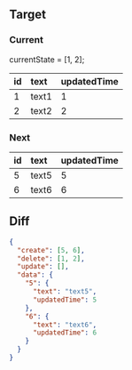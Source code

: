 ## Target


### Current

currentState = [1, 2];

| id  | text  | updatedTime |
|:--- |:----- | ----------- |
| 1   | text1 | 1           |
| 2   | text2 | 2           |


### Next

| id  | text  | updatedTime |
|:--- |:----- | ----------- |
| 5   | text5 | 5           |
| 6   | text6 | 6           |


## Diff

```json
{
  "create": [5, 6],
  "delete": [1, 2],
  "update": [],
  "data": {
    "5": {
      "text": "text5",
      "updatedTime": 5
    },
    "6": {
      "text": "text6",
      "updatedTime": 6
    }
  }
}
```
